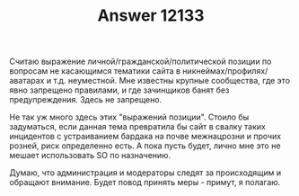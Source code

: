 ﻿---
title: "Answer 12133"
se.owner.user_id: 373567
se.owner.display_name: "aepot"
se.owner.link: "https://ru.meta.stackoverflow.com/users/373567/aepot"
se.answer_id: 12133
se.question_id: 12128
se.post_type: answer
se.is_accepted: True
---
<p>Считаю выражение личной/гражданской/политической позиции по вопросам не касающимся тематики сайта в никнеймах/профилях/аватарах и т.д. неуместной. Мне известны крупные сообщества, где это явно запрещено правилами, и где зачинщиков банят без предупреждения. Здесь не запрещено.</p>
<p>Не так уж много здесь этих &quot;выражений позиции&quot;. Стоило бы задуматься, если данная тема превратила бы сайт в свалку таких инцидентов с устраиванием бардака на почве межнацрозни и прочих розней, риск определенно есть. А пока пусть будет, лично мне это не мешает использовать SO по назначению.</p>
<p>Думаю, что администрация и модераторы следят за происходящим и обращают внимание. Будет повод принять меры - примут, я полагаю.</p>
